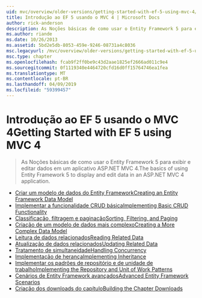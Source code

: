 ```yaml
---
uid: mvc/overview/older-versions/getting-started-with-ef-5-using-mvc-4/index
title: Introdução ao EF 5 usando o MVC 4 | Microsoft Docs
author: rick-anderson
description: As Noções básicas de como usar o Entity Framework 5 para exibir e editar dados em um aplicativo ASP.NET MVC 4.
ms.author: riande
ms.date: 10/26/2013
ms.assetid: 5bd2e5db-8053-459e-9246-08731a4c8036
msc.legacyurl: /mvc/overview/older-versions/getting-started-with-ef-5-using-mvc-4
msc.type: chapter
ms.openlocfilehash: fcab9f2ff0be9c43d2aae1825ef2666ad011c9e4
ms.sourcegitcommit: 0f1119340e4464720cfd16d0ff15764746ea1fea
ms.translationtype: MT
ms.contentlocale: pt-BR
ms.lasthandoff: 04/09/2019
ms.locfileid: "59399457"
---
```

# <a name="getting-started-with-ef-5-using-mvc-4"></a><span data-ttu-id="02756-103">Introdução ao EF 5 usando o MVC 4</span><span class="sxs-lookup"><span data-stu-id="02756-103">Getting Started with EF 5 using MVC 4</span></span>

> <span data-ttu-id="02756-104">As Noções básicas de como usar o Entity Framework 5 para exibir e editar dados em um aplicativo ASP.NET MVC 4.</span><span class="sxs-lookup"><span data-stu-id="02756-104">The basics of using Entity Framework 5 to display and edit data in an ASP.NET MVC 4 application.</span></span>


- [<span data-ttu-id="02756-105">Criar um modelo de dados do Entity Framework</span><span class="sxs-lookup"><span data-stu-id="02756-105">Creating an Entity Framework Data Model</span></span>](creating-an-entity-framework-data-model-for-an-asp-net-mvc-application.md)
- [<span data-ttu-id="02756-106">Implementar a funcionalidade CRUD básica</span><span class="sxs-lookup"><span data-stu-id="02756-106">Implementing Basic CRUD Functionality</span></span>](implementing-basic-crud-functionality-with-the-entity-framework-in-asp-net-mvc-application.md)
- [<span data-ttu-id="02756-107">Classificação, filtragem e paginação</span><span class="sxs-lookup"><span data-stu-id="02756-107">Sorting, Filtering, and Paging</span></span>](sorting-filtering-and-paging-with-the-entity-framework-in-an-asp-net-mvc-application.md)
- [<span data-ttu-id="02756-108">Criação de um modelo de dados mais complexo</span><span class="sxs-lookup"><span data-stu-id="02756-108">Creating a More Complex Data Model</span></span>](creating-a-more-complex-data-model-for-an-asp-net-mvc-application.md)
- [<span data-ttu-id="02756-109">Leitura de dados relacionados</span><span class="sxs-lookup"><span data-stu-id="02756-109">Reading Related Data</span></span>](reading-related-data-with-the-entity-framework-in-an-asp-net-mvc-application.md)
- [<span data-ttu-id="02756-110">Atualização de dados relacionados</span><span class="sxs-lookup"><span data-stu-id="02756-110">Updating Related Data</span></span>](updating-related-data-with-the-entity-framework-in-an-asp-net-mvc-application.md)
- [<span data-ttu-id="02756-111">Tratamento de simultaneidade</span><span class="sxs-lookup"><span data-stu-id="02756-111">Handling Concurrency</span></span>](handling-concurrency-with-the-entity-framework-in-an-asp-net-mvc-application.md)
- [<span data-ttu-id="02756-112">Implementação de herança</span><span class="sxs-lookup"><span data-stu-id="02756-112">Implementing Inheritance</span></span>](implementing-inheritance-with-the-entity-framework-in-an-asp-net-mvc-application.md)
- [<span data-ttu-id="02756-113">Implementar os padrões de repositório e de unidade de trabalho</span><span class="sxs-lookup"><span data-stu-id="02756-113">Implementing the Repository and Unit of Work Patterns</span></span>](implementing-the-repository-and-unit-of-work-patterns-in-an-asp-net-mvc-application.md)
- [<span data-ttu-id="02756-114">Cenários de Entity Framework avançados</span><span class="sxs-lookup"><span data-stu-id="02756-114">Advanced Entity Framework Scenarios</span></span>](advanced-entity-framework-scenarios-for-an-mvc-web-application.md)
- [<span data-ttu-id="02756-115">Criação dos downloads do capítulo</span><span class="sxs-lookup"><span data-stu-id="02756-115">Building the Chapter Downloads</span></span>](building-the-ef5-mvc4-chapter-downloads.md)
